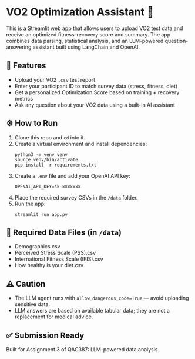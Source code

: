 # VO2 Optimization Assistant 🏃

This is a Streamlit web app that allows users to upload VO2 test data and receive an optimized fitness-recovery score and summary. The app combines data parsing, statistical analysis, and an LLM-powered question-answering assistant built using LangChain and OpenAI.

## 🔧 Features

- Upload your VO2 `.csv` test report
- Enter your participant ID to match survey data (stress, fitness, diet)
- Get a personalized Optimization Score based on training + recovery metrics
- Ask any question about your VO2 data using a built-in AI assistant

## ⚙️ How to Run

1. Clone this repo and `cd` into it.
2. Create a virtual environment and install dependencies:
   ```
   python3 -m venv venv
   source venv/bin/activate
   pip install -r requirements.txt
   ```
3. Create a `.env` file and add your OpenAI API key:
   ```
   OPENAI_API_KEY=sk-xxxxxxx
   ```
4. Place the required survey CSVs in the `/data` folder.
5. Run the app:
   ```
   streamlit run app.py
   ```

## 📁 Required Data Files (in `/data`)
- Demographics.csv
- Perceived Stress Scale (PSS).csv
- International Fitness Scale (IFIS).csv
- How healthy is your diet.csv

## ⚠️ Caution
- The LLM agent runs with `allow_dangerous_code=True` — avoid uploading sensitive data.
- LLM answers are based on available tabular data; they are not a replacement for medical advice.

## ✅ Submission Ready
Built for Assignment 3 of QAC387: LLM-powered data analysis.